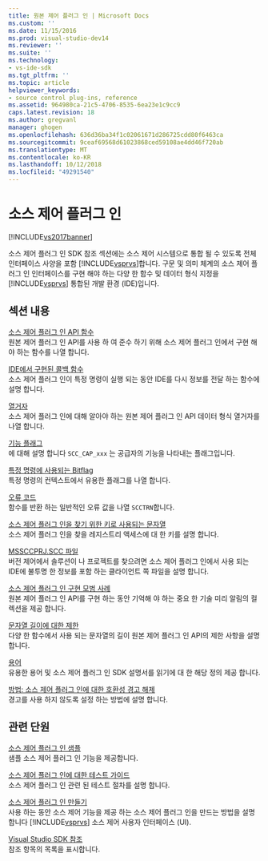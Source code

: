 ```yaml
---
title: 원본 제어 플러그 인 | Microsoft Docs
ms.custom: ''
ms.date: 11/15/2016
ms.prod: visual-studio-dev14
ms.reviewer: ''
ms.suite: ''
ms.technology:
- vs-ide-sdk
ms.tgt_pltfrm: ''
ms.topic: article
helpviewer_keywords:
- source control plug-ins, reference
ms.assetid: 964980ca-21c5-4706-8535-6ea23e1c9cc9
caps.latest.revision: 18
ms.author: gregvanl
manager: ghogen
ms.openlocfilehash: 636d36ba34f1c02061671d286725cdd80f6463ca
ms.sourcegitcommit: 9ceaf69568d61023868ced59108ae4dd46f720ab
ms.translationtype: MT
ms.contentlocale: ko-KR
ms.lasthandoff: 10/12/2018
ms.locfileid: "49291540"
---
```

# <a name="source-control-plug-ins"></a>소스 제어 플러그 인
[!INCLUDE[vs2017banner](../includes/vs2017banner.md)]

소스 제어 플러그 인 SDK 참조 섹션에는 소스 제어 시스템으로 통합 될 수 있도록 전체 인터페이스 사양을 포함 [!INCLUDE[vsprvs](../includes/vsprvs-md.md)]합니다. 구문 및 의미 체계의 소스 제어 플러그 인 인터페이스를 구현 해야 하는 다양 한 함수 및 데이터 형식 지정을 [!INCLUDE[vsprvs](../includes/vsprvs-md.md)] 통합된 개발 환경 (IDE)입니다.  
  
## <a name="in-this-section"></a>섹션 내용  
 [소스 제어 플러그 인 API 함수](../extensibility/source-control-plug-in-api-functions.md)  
 원본 제어 플러그 인 API를 사용 하 여 준수 하기 위해 소스 제어 플러그 인에서 구현 해야 하는 함수를 나열 합니다.  
  
 [IDE에서 구현된 콜백 함수](../extensibility/callback-functions-implemented-by-the-ide.md)  
 소스 제어 플러그 인이 특정 명령이 실행 되는 동안 IDE를 다시 정보를 전달 하는 함수에 설명 합니다.  
  
 [열거자](../extensibility/enumerators.md)  
 소스 제어 플러그 인에 대해 알아야 하는 원본 제어 플러그 인 API 데이터 형식 열거자를 나열 합니다.  
  
 [기능 플래그](../extensibility/capability-flags.md)  
 에 대해 설명 합니다 `SCC_CAP_xxx` 는 공급자의 기능을 나타내는 플래그입니다.  
  
 [특정 명령에 사용되는 Bitflag](../extensibility/bitflags-used-by-specific-commands.md)  
 특정 명령의 컨텍스트에서 유용한 플래그를 나열 합니다.  
  
 [오류 코드](../extensibility/error-codes.md)  
 함수를 반환 하는 일반적인 오류 값을 나열 `SCCTRN`합니다.  
  
 [소스 제어 플러그 인을 찾기 위한 키로 사용되는 문자열](../extensibility/strings-used-as-keys-for-finding-a-source-control-plug-in.md)  
 소스 제어 플러그 인을 찾을 레지스트리 액세스에 대 한 키를 설명 합니다.  
  
 [MSSCCPRJ.SCC 파일](../extensibility/mssccprj-scc-file.md)  
 버전 제어에서 솔루션이 나 프로젝트를 찾으려면 소스 제어 플러그 인에서 사용 되는 IDE에 불투명 한 정보를 포함 하는 클라이언트 쪽 파일을 설명 합니다.  
  
 [소스 제어 플러그 인 구현 모범 사례](../extensibility/best-practices-for-implementing-a-source-control-plug-in.md)  
 원본 제어 플러그 인 API를 구현 하는 동안 기억해 야 하는 중요 한 기술 미리 알림의 컬렉션을 제공 합니다.  
  
 [문자열 길이에 대한 제한](../extensibility/restrictions-on-string-lengths.md)  
 다양 한 함수에서 사용 되는 문자열의 길이 원본 제어 플러그 인 API의 제한 사항을 설명 합니다.  
  
 [용어](../extensibility/source-control-plug-in-glossary.md)  
 유용한 용어 및 소스 제어 플러그 인 SDK 설명서를 읽기에 대 한 해당 정의 제공 합니다.  
  
 [방법: 소스 제어 플러그 인에 대한 호환성 경고 해제](../extensibility/how-to-turn-off-compatibility-warnings-for-source-control-plug-ins.md)  
 경고를 사용 하지 않도록 설정 하는 방법에 설명 합니다.  
  
## <a name="related-sections"></a>관련 단원  
 [소스 제어 플러그 인 샘플](http://msdn.microsoft.com/en-us/61de7d2b-71db-451e-8e3e-d41b11c7a4ca)  
 샘플 소스 제어 플러그 인 기능을 제공합니다.  
  
 [소스 제어 플러그 인에 대한 테스트 가이드](../extensibility/internals/test-guide-for-source-control-plug-ins.md)  
 소스 제어 플러그 인 관련 된 테스트 절차를 설명 합니다.  
  
 [소스 제어 플러그 인 만들기](../extensibility/internals/creating-a-source-control-plug-in.md)  
 사용 하는 동안 소스 제어 기능을 제공 하는 소스 제어 플러그 인을 만드는 방법을 설명 합니다 [!INCLUDE[vsprvs](../includes/vsprvs-md.md)] 소스 제어 사용자 인터페이스 (UI).  
  
 [Visual Studio SDK 참조](../extensibility/visual-studio-sdk-reference.md)  
 참조 항목의 목록을 표시합니다.

